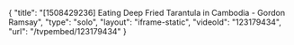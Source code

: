 {
    "title": "[1508429236] Eating Deep Fried Tarantula in Cambodia - Gordon Ramsay",
    "type": "solo",
    "layout": "iframe-static",
    "videoId": "123179434",
    "url": "\/tvpembed\/123179434"
}
